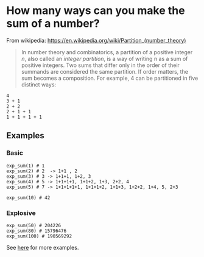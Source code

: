 <div class="markdown prose max-w-none mb-8" id="description"><h1 id="how-many-ways-can-you-make-the-sum-of-a-number">How many ways can you make the sum of a number?</h1>
<p>From wikipedia: <a href="https://en.wikipedia.org/wiki/Partition_(number_theory)" data-turbolinks="false" target="_blank">https://en.wikipedia.org/wiki/Partition_(number_theory)</a></p>
<blockquote>
<p>In number theory and combinatorics, a partition of a positive integer <em>n</em>, also called an <em>integer partition</em>, is a way of writing n as a sum of positive integers. Two sums that differ only in the order of their summands are considered the same partition. If order matters, the sum becomes a composition. For example, 4 can be partitioned in five distinct ways:</p>
</blockquote>
<pre><code>4
3 + 1
2 + 2
2 + 1 + 1
1 + 1 + 1 + 1
</code></pre>
<h2 id="examples">Examples</h2>
<h3 id="basic">Basic</h3>
<pre style="display: none;"><code class="language-javascript"><span class="cm-variable">sum</span>(<span class="cm-number">1</span>) <span class="cm-comment">// 1</span>
<span class="cm-variable">sum</span>(<span class="cm-number">2</span>) <span class="cm-comment">// 2  -&gt; 1+1 , 2</span>
<span class="cm-variable">sum</span>(<span class="cm-number">3</span>) <span class="cm-comment">// 3 -&gt; 1+1+1, 1+2, 3</span>
<span class="cm-variable">sum</span>(<span class="cm-number">4</span>) <span class="cm-comment">// 5 -&gt; 1+1+1+1, 1+1+2, 1+3, 2+2, 4</span>
<span class="cm-variable">sum</span>(<span class="cm-number">5</span>) <span class="cm-comment">// 7 -&gt; 1+1+1+1+1, 1+1+1+2, 1+1+3, 1+2+2, 1+4, 5, 2+3</span>

<span class="cm-variable">sum</span>(<span class="cm-number">10</span>) <span class="cm-comment">// 42</span>
</code></pre>
<pre style="display: none;"><code class="language-haskell"><span class="cm-variable">explosiveSum</span>  <span class="cm-number">1</span>   <span class="cm-comment">-- 1</span>
<span class="cm-variable">explosiveSum</span> <span class="cm-number">2</span>   <span class="cm-comment">-- 2 -&gt; 1+1 , 2</span>
<span class="cm-variable">explosiveSum</span> <span class="cm-number">3</span>   <span class="cm-comment">-- 3 -&gt; 1+1+1, 1+2, 3</span>
<span class="cm-variable">explosiveSum</span> <span class="cm-number">4</span>   <span class="cm-comment">-- 5 -&gt; 1+1+1+1, 1+1+2, 1+3, 2+2, 4</span>
<span class="cm-variable">explosiveSum</span> <span class="cm-number">5</span>   <span class="cm-comment">-- 7 -&gt; 1+1+1+1+1, 1+1+1+2, 1+1+3, 1+2+2, 1+4, 5, 2+3</span>

<span class="cm-variable">explosiveSum</span> <span class="cm-number">10</span>  <span class="cm-comment">-- 42</span>
</code></pre>
<pre style="display: none;"><code class="language-ruby"><span class="cm-variable">exp_sum</span>(<span class="cm-number">1</span>) <span class="cm-comment"># 1</span>
<span class="cm-variable">exp_sum</span>(<span class="cm-number">2</span>) <span class="cm-comment"># 2  -&gt; 1+1 , 2</span>
<span class="cm-variable">exp_sum</span>(<span class="cm-number">3</span>) <span class="cm-comment"># 3 -&gt; 1+1+1, 1+2, 3</span>
<span class="cm-variable">exp_sum</span>(<span class="cm-number">4</span>) <span class="cm-comment"># 5 -&gt; 1+1+1+1, 1+1+2, 1+3, 2+2, 4</span>
<span class="cm-variable">exp_sum</span>(<span class="cm-number">5</span>) <span class="cm-comment"># 7 -&gt; 1+1+1+1+1, 1+1+1+2, 1+1+3, 1+2+2, 1+4, 5, 2+3</span>

<span class="cm-variable">exp_sum</span>(<span class="cm-number">10</span>) <span class="cm-comment"># 42</span>
</code></pre>
<pre><code class="language-python"><span class="cm-variable">exp_sum</span>(<span class="cm-number">1</span>) <span class="cm-comment"># 1</span>
<span class="cm-variable">exp_sum</span>(<span class="cm-number">2</span>) <span class="cm-comment"># 2  -&gt; 1+1 , 2</span>
<span class="cm-variable">exp_sum</span>(<span class="cm-number">3</span>) <span class="cm-comment"># 3 -&gt; 1+1+1, 1+2, 3</span>
<span class="cm-variable">exp_sum</span>(<span class="cm-number">4</span>) <span class="cm-comment"># 5 -&gt; 1+1+1+1, 1+1+2, 1+3, 2+2, 4</span>
<span class="cm-variable">exp_sum</span>(<span class="cm-number">5</span>) <span class="cm-comment"># 7 -&gt; 1+1+1+1+1, 1+1+1+2, 1+1+3, 1+2+2, 1+4, 5, 2+3</span>

<span class="cm-variable">exp_sum</span>(<span class="cm-number">10</span>) <span class="cm-comment"># 42</span>
</code></pre>
<pre style="display: none;"><code class="language-cpp"><span class="cm-variable">exp_sum</span>(<span class="cm-number">1</span>) <span class="cm-comment">// 1</span>
<span class="cm-variable">exp_sum</span>(<span class="cm-number">2</span>) <span class="cm-comment">// 2  -&gt; 1+1 , 2</span>
<span class="cm-variable">exp_sum</span>(<span class="cm-number">3</span>) <span class="cm-comment">// 3 -&gt; 1+1+1, 1+2, 3</span>
<span class="cm-variable">exp_sum</span>(<span class="cm-number">4</span>) <span class="cm-comment">// 5 -&gt; 1+1+1+1, 1+1+2, 1+3, 2+2, 4</span>
<span class="cm-variable">exp_sum</span>(<span class="cm-number">5</span>) <span class="cm-comment">// 7 -&gt; 1+1+1+1+1, 1+1+1+2, 1+1+3, 1+2+2, 1+4, 5, 2+3</span>

<span class="cm-variable">exp_sum</span>(<span class="cm-number">10</span>) <span class="cm-comment">// 42</span>
</code></pre>
<pre style="display: none;"><code class="language-go"><span class="cm-variable">ExpSum</span>(<span class="cm-number">1</span>) <span class="cm-comment">// 1</span>
<span class="cm-variable">ExpSum</span>(<span class="cm-number">2</span>) <span class="cm-comment">// 2 -&gt; 1+1 , 2</span>
<span class="cm-variable">ExpSum</span>(<span class="cm-number">3</span>) <span class="cm-comment">// 3 -&gt; 1+1+1, 1+2, 3</span>
<span class="cm-variable">ExpSum</span>(<span class="cm-number">4</span>) <span class="cm-comment">// 5 -&gt; 1+1+1+1, 1+1+2, 1+3, 2+2, 4</span>
<span class="cm-variable">ExpSum</span>(<span class="cm-number">5</span>) <span class="cm-comment">// 7 -&gt; 1+1+1+1+1, 1+1+1+2, 1+1+3, 1+2+2, 1+4, 5, 2+3</span>

<span class="cm-variable">ExpSum</span>(<span class="cm-number">10</span>) <span class="cm-comment">// 42</span>
</code></pre>
<pre style="display: none;"><code class="language-rust"><span class="cm-variable">exp_sum</span>(<span class="cm-number">1</span>) <span class="cm-comment">// 1</span>
<span class="cm-variable">exp_sum</span>(<span class="cm-number">2</span>) <span class="cm-comment">// 2  -&gt; 1+1 , 2</span>
<span class="cm-variable">exp_sum</span>(<span class="cm-number">3</span>) <span class="cm-comment">// 3 -&gt; 1+1+1, 1+2, 3</span>
<span class="cm-variable">exp_sum</span>(<span class="cm-number">4</span>) <span class="cm-comment">// 5 -&gt; 1+1+1+1, 1+1+2, 1+3, 2+2, 4</span>
<span class="cm-variable">exp_sum</span>(<span class="cm-number">5</span>) <span class="cm-comment">// 7 -&gt; 1+1+1+1+1, 1+1+1+2, 1+1+3, 1+2+2, 1+4, 5, 2+3</span>

<span class="cm-variable">exp_sum</span>(<span class="cm-number">10</span>) <span class="cm-comment">// 42</span>
</code></pre>
<h3 id="explosive">Explosive</h3>
<pre style="display: none;"><code class="language-javascript"><span class="cm-variable">sum</span>(<span class="cm-number">50</span>) <span class="cm-comment">// 204226</span>
<span class="cm-variable">sum</span>(<span class="cm-number">80</span>) <span class="cm-comment">// 15796476</span>
<span class="cm-variable">sum</span>(<span class="cm-number">100</span>) <span class="cm-comment">// 190569292</span>
</code></pre>
<pre style="display: none;"><code class="language-haskell"><span class="cm-variable">explosiveSum</span>  <span class="cm-number">50</span> <span class="cm-comment">--    204226</span>
<span class="cm-variable">explosiveSum</span>  <span class="cm-number">80</span> <span class="cm-comment">--  15796476</span>
<span class="cm-variable">explosiveSum</span> <span class="cm-number">100</span> <span class="cm-comment">-- 190569292</span>
</code></pre>
<pre style="display: none;"><code class="language-ruby"><span class="cm-variable">exp_sum</span>(<span class="cm-number">50</span>) <span class="cm-comment"># 204226</span>
<span class="cm-variable">exp_sum</span>(<span class="cm-number">80</span>) <span class="cm-comment"># 15796476</span>
<span class="cm-variable">exp_sum</span>(<span class="cm-number">100</span>) <span class="cm-comment"># 190569292</span>
</code></pre>
<pre><code class="language-python"><span class="cm-variable">exp_sum</span>(<span class="cm-number">50</span>) <span class="cm-comment"># 204226</span>
<span class="cm-variable">exp_sum</span>(<span class="cm-number">80</span>) <span class="cm-comment"># 15796476</span>
<span class="cm-variable">exp_sum</span>(<span class="cm-number">100</span>) <span class="cm-comment"># 190569292</span>
</code></pre>
<pre style="display: none;"><code class="language-cpp"><span class="cm-variable">exp_sum</span>(<span class="cm-number">50</span>) <span class="cm-comment">// 204226</span>
<span class="cm-variable">exp_sum</span>(<span class="cm-number">80</span>) <span class="cm-comment">// 15796476</span>
<span class="cm-variable">exp_sum</span>(<span class="cm-number">100</span>) <span class="cm-comment">// 190569292</span>
</code></pre>
<pre style="display: none;"><code class="language-go"><span class="cm-variable">ExpSum</span>(<span class="cm-number">50</span>) <span class="cm-comment">// 204226</span>
<span class="cm-variable">ExpSum</span>(<span class="cm-number">80</span>) <span class="cm-comment">// 15796476</span>
<span class="cm-variable">ExpSum</span>(<span class="cm-number">100</span>) <span class="cm-comment">// 190569292</span>
</code></pre>
<pre style="display: none;"><code class="language-rust"><span class="cm-variable">exp_sum</span>(<span class="cm-number">50</span>) <span class="cm-comment">// 204226</span>
<span class="cm-variable">exp_sum</span>(<span class="cm-number">80</span>) <span class="cm-comment">// 15796476</span>
<span class="cm-variable">exp_sum</span>(<span class="cm-number">100</span>) <span class="cm-comment">// 190569292</span>
</code></pre>
<p>See <a href="http://www.numericana.com/data/partition.htm" data-turbolinks="false" target="_blank">here</a> for more examples.</p>
</div>
